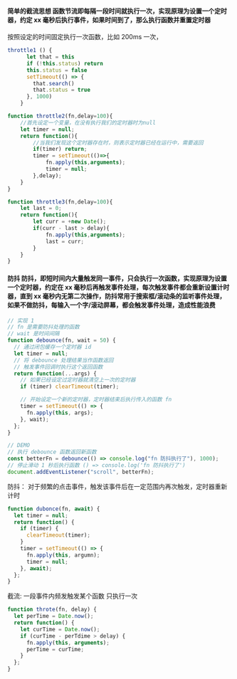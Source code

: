#### 简单的截流思想 函数节流即每隔一段时间就执行一次，实现原理为设置一个定时器，约定 xx 毫秒后执行事件，如果时间到了，那么执行函数并重置定时器

按照设定的时间固定执行一次函数，比如 200ms 一次，

```js
throttle1 () {
      let that = this
      if (!this.status) return
      this.status = false
      setTimeout(() => {
        that.search()
        that.status = true
      }, 1000)
    }

function throttle2(fn,delay=100){
	//首先设定一个变量，在没有执行我们的定时器时为null
	let timer = null;
	return function(){
		//当我们发现这个定时器存在时，则表示定时器已经在运行中，需要返回
		if(timer) return;
		timer = setTimeout(()=>{
			fn.apply(this,arguments);
			timer = null;
		},delay);
	}
}

function throttle3(fn,delay=100){
	let last = 0;
	return function(){
		let curr = +new Date();
		if(curr - last > delay){
			fn.apply(this,arguments);
			last = curr;
		}
	}
}
```

#### 防抖 防抖，即短时间内大量触发同一事件，只会执行一次函数，实现原理为设置一个定时器，约定在 xx 毫秒后再触发事件处理，每次触发事件都会重新设置计时器，直到 xx 毫秒内无第二次操作，防抖常用于搜索框/滚动条的监听事件处理，如果不做防抖，每输入一个字/滚动屏幕，都会触发事件处理，造成性能浪费

```js
// 实现 1
// fn 是需要防抖处理的函数
// wait 是时间间隔
function debounce(fn, wait = 50) {
  // 通过闭包缓存一个定时器 id
  let timer = null;
  // 将 debounce 处理结果当作函数返回
  // 触发事件回调时执行这个返回函数
  return function(...args) {
    // 如果已经设定过定时器就清空上一次的定时器
    if (timer) clearTimeout(timer);

    // 开始设定一个新的定时器，定时器结束后执行传入的函数 fn
    timer = setTimeout(() => {
      fn.apply(this, args);
    }, wait);
  };
}

// DEMO
// 执行 debounce 函数返回新函数
const betterFn = debounce(() => console.log("fn 防抖执行了"), 1000);
// 停止滑动 1 秒后执行函数 () => console.log('fn 防抖执行了')
document.addEventListener("scroll", betterFn);
```

防抖： 对于频繁的点击事件，触发该事件后在一定范围内再次触发，定时器重新计时

```js
function dubonce(fn, await) {
  let timer = null;
  return function() {
    if (timer) {
      clearTimeout(timer);
    }
    timer = setTimeout(() => {
      fn.apply(this, argumn);
      timer = null;
    }, await);
  };
}
```

截流: 一段事件内频发触发某个函数 只执行一次

```js
function throte(fn, delay) {
  let perTime = Date.now();
  return function() {
    let curTime = Date.now();
    if (curTime - perTdime > delay) {
      fn.apply(this, arguments);
      perTime = curTime;
    }
  };
}
```
